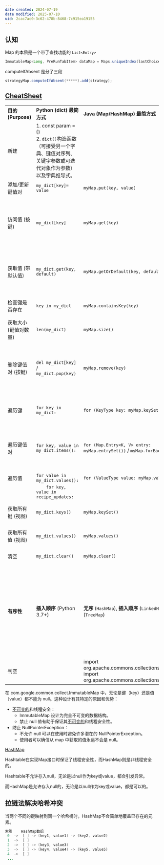 ```yaml
---
date created: 2024-07-19
date modified: 2025-07-10
uid: 2cac7ac0-3c62-478b-8468-7c915ea19155
---
```

## 认知

Map 的本质是一个带了查找功能的 `List<Entry>`

```java
ImmutableMap<Long, PreRunTabItem> dataMap = Maps.uniqueIndex(lastChoice, PreRunTabItem::getId);
```

computeIfAbsent 是分了三段

```java
strategyMap.computeIfAbsent(*****).add(strategy);
```

##  [CheatSheet](CheatSheet.md)

|                  |                                                                                |                                                                                                                 |                                                                                                                      |
| ---------------- | ------------------------------------------------------------------------------ | --------------------------------------------------------------------------------------------------------------- | -------------------------------------------------------------------------------------------------------------------- |
| **目的 (Purpose)** | **Python (dict) 最简方式**                                                         | **Java (Map/HashMap) 最简方式**                                                                                     | **备注 (Remarks)**                                                                                                     |
| 新建               | 1. const param = {}<br>2. `dict()`构造函数（可接受另一个字典、键值对序列、关键字参数或可迭代对象作为参数）以及字典推导式。|                                                                                                                 |                                                                                                                      |
| 添加/更新键值对         | `my_dict[key]= value`                                                          | `myMap.put(key, value)`                                                                                         |                                                                                                                      |
| 访问值 (按键)         | `my_dict[key]`                                                                 | `myMap.get(key)`                                                                                                | Python 用下标访问，键不存在时抛 `KeyError`；Java `get` 在键不存在时返回 `null`。|
| 获取值 (带默认值)       | `my_dict.get(key, default)`                                                    | `myMap.getOrDefault(key, defaultValue)`                                                                         | 两者都提供方法以避免因键不存在而产生的错误或 `null`。(Java 8+)                                                                              |
| 检查键是否存在          | `key in my_dict`                                                               | `myMap.containsKey(key)`                                                                                        | Python 用 `in` 操作符；Java 用方法。|
| 获取大小 (键值对数量)     | `len(my_dict)`                                                                 | `myMap.size()`                                                                                                  |                                                                                                                      |
| 删除键值对 (按键)       | `del my_dict[key]` / `my_dict.pop(key)`                                        | `myMap.remove(key)`                                                                                             | Python 有 `del` 关键字或 `pop` 方法；Java 用 `remove` 方法。`pop`/`remove` 通常返回被删除的值。|
| 遍历键              | `for key in my_dict:`                                                          | `for (KeyType key: myMap.keySet())`                                                                             | Python 默认迭代键；Java 迭代 `keySet()` 视图。|
| 遍历键值对            | `for key, value in my_dict.items():`                                           | `for (Map.Entry<K, V> entry: myMap.entrySet())` / `myMap.forEach(...)`                                          | Python `.items()` 很方便；Java 用 `entrySet()` 遍历或 `forEach` Lambda。|
|                  |                                                                                |                                                                                                                 |                                                                                                                      |
| 遍历值              | `for value in my_dict.values():`                                               | `for (ValueType value: myMap.values())`                                                                         |                                                                                                                      |
|                  | `    for key, value in recipe_updates:`                                        |                                                                                                                 |                                                                                                                      |
| 获取所有键 (视图)       | `my_dict.keys()`                                                               | `myMap.keySet()`                                                                                                | 返回键的视图，通常不是独立副本。|
| 获取所有值 (视图)       | `my_dict.values()`                                                             | `myMap.values()`                                                                                                | 返回值的集合视图，通常不是独立副本。|
| 清空               | `my_dict.clear()`                                                              | `myMap.clear()`                                                                                                 | 方法名和功能相同。|
| **有序性**          | **插入顺序** (Python 3.7+)                                                         | **无序** (`HashMap`), **插入顺序** (`LinkedHashMap`), **排序** (`TreeMap`)                                              | **重要区别**：Python 3.7+ 字典默认保持插入顺序。Java 需要选择具体 Map 实现来确定顺序 (`HashMap` 通常无序, `LinkedHashMap` 保证插入顺序, `TreeMap` 自然/指定排序)。|
| 判空               |                                                                                | import org.apache.commons.collections.CollectionUtils;  <br>import org.apache.commons.collections.MapUtils;<br> |                                                                                                                      |

在 com.google.common.collect.ImmutableMap 中，无论是键（key）还是值（value）都不能为 null。这种设计有其特定的原因和优势：

- [不可变的](不可变的.md)和线程安全：
    - ImmutableMap 设计为完全不可变的数据结构。
    - 禁止 null 值有助于保证其[不可变的](不可变的.md)和线程安全性。
- 防止 NullPointerException：
    - 不允许 null 可以在使用时避免许多潜在的 NullPointerException。
    - 使用者可以确信从 map 中获取的值永远不会是 null。

[HashMap](HashMap.md)

Hashtable在实现Map接口时保证了线程安全性，而HashMap则是非线程安全的。

Hashtable不允许存入null，无论是以null作为key或value，都会引发异常。

而HashMap是允许存入null的，无论是以null作为key或value，都是可以的。

## 拉链法解决哈希冲突

 当两个不同的键映射到同一个哈希桶时，HashMap不会简单地覆盖已存在的元素。

```Java
索引    HashMap数组
 0  ->  [ ] -> (key1, value1) -> (key2, value2)
 1  ->  [ ]
 2  ->  [ ] -> (key3, value3)
 3  ->  [ ] -> (key4, value4) -> (key5, value5)
 4  ->  [ ]
 ...
```
